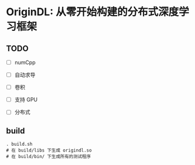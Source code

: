 # OriginDL: 从零开始构建的分布式深度学习框架

## TODO

- [ ] numCpp

- [ ] 自动求导
- [ ] 卷积
- [ ] 支持 GPU
- [ ] 分布式

## build
```shell
. build.sh
# 在 build/libs 下生成 origindl.so
# 在 build/bin/ 下生成所有的测试程序
```